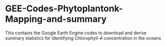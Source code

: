 # GEE-Codes-Phytoplantonk-Mapping-and-summary
This contains the Google Earth Engine codes to download and derive summary statistics for Identifying Chlorophyll-A concentration in the oceans
